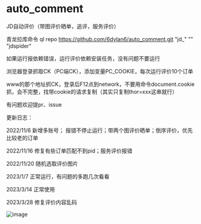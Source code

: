 # auto_comment
JD自动评价（带图评价晒单，追评，服务评价）

青龙拉库命令 ql repo https://github.com/6dylan6/auto_comment.git "jd_" "" "jdspider"

如果运行报依赖错误，运行评价依赖安装任务，没有问题不要运行

浏览器登录抓取CK（PC端CK），添加变量PC_COOKIE，每次运行评价10个订单

www的那个地址抓CK，登录后F12点到network，不要用命令document.cookie抓，会不完整，找带cookie的请求复制（其实只复制thor=xxx这串就行）

有问题欢迎提pr、issue

更新日志：

2022/11/6 新增多账号； 报错不停止运行；带两个图评价晒单；倒序评价，优先比较老的订单

2022/11/16 修复有些订单匹配不到pid；服务评价报错

2022/11/20 随机选取评价图片

2023/1/7 正常运行，有问题的多跑几次看看

2023/3/14 正常使用

2023/3/28 修复评价内容乱码

![image](https://i.postimg.cc/NG6g4pHf/1.jpg)